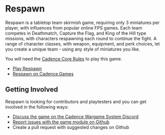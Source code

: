 # Respawn

Respawn is a tabletop team skirmish game, requiring only 3 miniatures per player, with influences from popular online FPS games. Each team competes in Deathmatch, Capture the Flag, and King of the Hill type missions, with characters respawning each round to continue the fight. A range of character classes, with weapon, equipment, and perk choices, let you create a unique team - using any style of miniatures you like.

You will need the [Cadence Core Rules](https://Cadence.Games/core-rules/) to play this game.

- [Play Respawn](https://github.com/open-source-tabletop/respawn/blob/main/respawn.md)
- [Respawn on Cadence.Games](https://cadence.games/respawn/)

## Getting Involved

Respawn is looking for contributors and playtesters and you can get involved in the following ways:

- [Discuss the game on the Cadence Wargame System Discord](https://discord.gg/RNW3Q9kF)
- [Report issues with the game module on Github](https://github.com/open-source-tabletop/respawn/issues)
- Create a pull request with suggested changes on Github